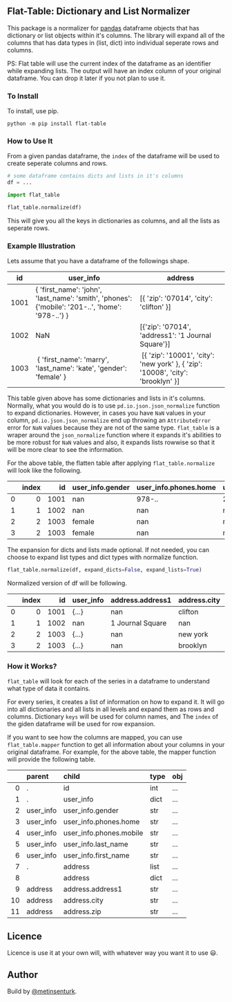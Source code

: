 ## Flat-Table: Dictionary and List Normalizer

This package is a normalizer for [pandas](https://pandas.pydata.org/) dataframe objects that has dictionary or list objects within it's columns. The library will expand all of the columns that has data types in (list, dict) into individual seperate rows and columns.

PS: Flat table will use the current index of the dataframe as an identifier while expanding lists. The output will have an index column of your original dataframe. You can drop it later if you not plan to use it.

### To Install

To install, use pip.

```
python -m pip install flat-table
```

### How to Use It

From a given pandas dataframe, the `index` of the dataframe will be used to create seperate columns and rows. 

``` python
# some dataframe contains dicts and lists in it's columns
df = ...
```

``` python
import flat_table

flat_table.normalize(df)
```

This will give you all the keys in dictionaries as columns, and all the lists as seperate rows.

### Example Illustration

Lets assume that you have a dataframe of the followings shape.


id | user_info | address
-- | --------- | ------ |
1001 | { 'first_name': 'john', 'last_name': 'smith', 'phones': {'mobile': '201-..', 'home': '978-..'} }| [{ 'zip': '07014', 'city': 'clifton' }] |
1002 | NaN| [{'zip': '07014', 'address1': '1 Journal Square'}]|
1003 | { 'first_name': 'marry', 'last_name': 'kate', 'gender': 'female'  } | [{ 'zip': '10001', 'city': 'new york' }, { 'zip': '10008', 'city': 'brooklyn' }]|


This table given above has some dictionaries and lists in it's columns. Normally, what you would do is to use `pd.io.json.json_normalize` function to expand dictionaries. However, in cases you have `NaN` values in your column, `pd.io.json.json_normalize` end up throwing an `AttributeError` error for `NaN` values because they are not of the same type. `flat_table` is a wraper around the `json_normalize` function where it expands it's abilities to be more robust for `NaN` values and also, it expands lists rowwise so that it will be more clear to see the information.

For the above table, the flatten table after applying `flat_table.normalize` will look like the following.

|    |   index |   id | user_info.gender   | user_info.phones.home   | user_info.phones.mobile   | user_info.last_name   | user_info.first_name   | address.address1   | address.city   |   address.zip |
|---:|--------:|-----:|:-------------------|:------------------------|:--------------------------|:----------------------|:-----------------------|:-------------------|:---------------|--------------:|
|  0 |       0 | 1001 | nan                | 978-..                  | 201-..                    | smith                 | john                   | nan                | clifton        |         07014 |
|  1 |       1 | 1002 | nan                | nan                     | nan                       | nan                   | nan                    | 1 Journal Square   | nan            |         07014 |
|  2 |       2 | 1003 | female             | nan                     | nan                       | kate                  | marry                  | nan                | new york       |         10001 |
|  3 |       2 | 1003 | female             | nan                     | nan                       | kate                  | marry                  | nan                | brooklyn       |         10008 |

The expansion for dicts and lists made optional. If not needed, you can choose to expand list types and dict types with normalize function.

``` python
flat_table.normalize(df, expand_dicts=False, expand_lists=True)
```

Normalized version of df will be following.

|    |   index |   id | user_info                                                                                      | address.address1   | address.city   |   address.zip |
|---:|--------:|-----:|:-----------------------------------------------------------------------------------------------|:-------------------|:---------------|--------------:|
|  0 |       0 | 1001 | {...} | nan                | clifton        |         07014 |
|  1 |       1 | 1002 | nan                                                                                            | 1 Journal Square   | nan            |         07014 |
|  2 |       2 | 1003 | {...}                               | nan                | new york       |         10001 |
|  3 |       2 | 1003 | {...}                               | nan                | brooklyn       |         10008 |

### How it Works?

`flat_table` will look for each of the series in a dataframe to understand what type of data it contains. 

For every series, it creates a list of information on how to expand it. It will go into all dictionaries and all lists in all levels and expand them as rows and columns. Dictionary `keys` will be used for column names, and The `index` of the giden dataframe will be used for row expansion.

If you want to see how the columns are mapped, you can use `flat_table.mapper` function to get all information about your columns in your original dataframe. For example, for the above table, the mapper function will provide the following table.

|    | parent    | child                   | type   | obj   |
|---:|:----------|:------------------------|:-------|:------|
|  0 | .         | id                      | int    | ...   |
|  1 | .         | user_info               | dict   | ...   |
|  2 | user_info | user_info.gender        | str    | ...   |
|  3 | user_info | user_info.phones.home   | str    | ...   |
|  4 | user_info | user_info.phones.mobile | str    | ...   |
|  5 | user_info | user_info.last_name     | str    | ...   |
|  6 | user_info | user_info.first_name    | str    | ...   |
|  7 | .         | address                 | list   | ...   |
|  8 |           | address                 | dict   | ...   |
|  9 | address   | address.address1        | str    | ...   |
| 10 | address   | address.city            | str    | ...   |
| 11 | address   | address.zip             | str    | ...   |

## Licence

Licence is use it at your own will, with whatever way you want it to use :smiley:.

## Author

Build by [@metinsenturk](https://github.com/metinsenturk/).
